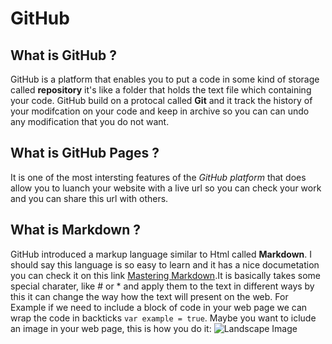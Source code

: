 # GitHub

## What is GitHub ?
GitHub is a platform that enables you to put a code in some kind of storage called **repository** it's like a folder that holds the text file which containing your code. GitHub build on a protocal called **Git** and it track the history of your modifcation on your code and keep in archive so you can can undo any modification that you do not want.

## What is GitHub Pages ?
It is one of the most intersting features of the _GitHub platform_ that does allow you to luanch your website with a live url so you can check your work and you can share this url with others.
 
 ## What is Markdown ?
GitHub introduced a markup language similar to Html called **Markdown**. I should say this language is so easy to learn and it has a nice documetation you can check it on this link [Mastering Markdown](https://guides.github.com/features/mastering-markdown/).It is basically takes some special charater, like # or * and apply them to the text in different ways by this it can change the way how the text will present on the web. 
For Example if we need to include a block of code in your web page we can wrap the code in backticks `var example = true`.
Maybe you want to iclude an image in your web page, this is how you do it:
![Landscape Image](https://cdn.pixabay.com/photo/2019/03/08/15/05/landscape-4042502_960_720.jpg)

 
